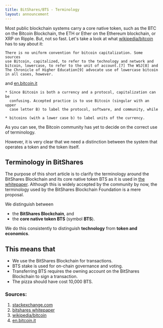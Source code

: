 ```yaml
---
title: BitShares/BTS - Terminology
layout: announcement
---
```


Most public blockchain systems carry a core native token, such as the
BTC on the Bitcoin Blockchain, the ETH or Ether on the Ethereum
blockchain, or XRP on Ripple. But, not so fast. Let's take a look at
what [wikipedia/bitcoin](https://en.wikipedia.org/wiki/Bitcoin) has to say about it:

```
There is no uniform convention for bitcoin capitalization. Some sources
use Bitcoin, capitalized, to refer to the technology and network and
bitcoin, lowercase, to refer to the unit of account.[7] The WSJ[8] and
The Chronicle of Higher Education[9] advocate use of lowercase bitcoin
in all cases, however.
```

and [en.bitcoin.it](https://en.bitcoin.it/wiki/Introduction#Capitalization_.2F_Nomenclature)

```
* Since Bitcoin is both a currency and a protocol, capitalization can be
  confusing. Accepted practice is to use Bitcoin (singular with an upper
  case letter B) to label the protocol, software, and community, while

* bitcoins (with a lower case b) to label units of the currency.
```

As you can see, the Bitcoin community has yet to decide on the correct
use of terminology.

However, it is very clear that we need a distinction between the system
that operates a token and the token itself.

## Terminology in BitShares

The purpose of this short article is to clarify the terminology around
the BitShares Blockchain and its core native token BTS as it is used in
[the whitepaper](http://bitshares.foundation/papers/BitSharesBlockchain.pdf).
Although this is widely accepted by the community by now, the
terminology used by the BitShares Blockchain Foundation is a mere
proposal.

We distinguish between

* the **BitShares Blockchain**, and
* the **core native token BTS** (symbol **BTS**).

We do this consistently to distinguish **technology** from **token and economics**.

## This means that

* We use the BitShares Blockchain for transactions.
* BTS stake is used for on-chain governance and voting.
* Transferring BTS requires the owning account on the BitShares
  Blockchain to sign a transaction.
* The pizza should have cost 10,000 BTS.

### Sources:

1. [stackexchange.com](https://english.stackexchange.com/questions/194653/does-bitcoin-need-to-be-capitalized)
2. [bitshares whitepaper](http://bitshares.foundation/papers/BitSharesBlockchain.pdf)
3. [wikipedia/bitcoin](https://en.wikipedia.org/wiki/Bitcoin)
4. [en.bitcoin.it](https://en.bitcoin.it/wiki/Introduction#Capitalization_.2F_Nomenclature)
